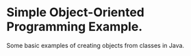 # Simple Object-Oriented Programming Example.

Some basic examples of creating objects from classes in Java.
